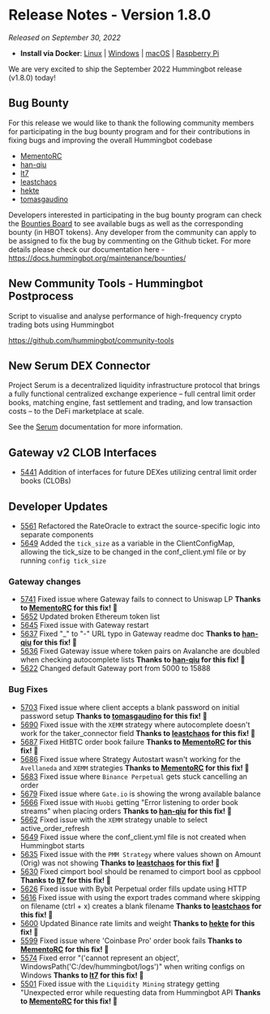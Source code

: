 # Release Notes - Version 1.8.0

*Released on September 30, 2022*

- **Install via Docker**: [Linux](/installation/docker/#linuxubuntu) | [Windows](/installation/docker/#windows) | [macOS](/installation/docker/#macos) | [Raspberry Pi](/installation/raspberry-pi/#install-via-docker)

We are very excited to ship the September 2022 Hummingbot release (v1.8.0) today!

## Bug Bounty

For this release we would like to thank the following community members for participating in the bug bounty program and for their contributions in fixing bugs and improving the overall Hummingbot codebase

- [MementoRC](https://github.com/MementoRC)
- [han-qiu](https://github.com/han-qiu)
- [lt7](https://github.com/lt7)
- [leastchaos](https://github.com/leastchaos)
- [hekte](https://github.com/hekte)
- [tomasgaudino](https://github.com/tomasgaudino)

Developers interested in participating in the bug bounty program can check the [Bounties Board](https://github.com/orgs/hummingbot/projects/7/views/1) to see available bugs as well as the corresponding bounty (in HBOT tokens). Any developer from the community can apply to be assigned to fix the bug by commenting on the Github ticket.
For more details please check our documentation here - <https://docs.hummingbot.org/maintenance/bounties/>

## New Community Tools - Hummingbot Postprocess

Script to visualise and analyse performance of high-frequency crypto trading bots using Hummingbot

<https://github.com/hummingbot/community-tools>

## New Serum DEX Connector

Project Serum is a decentralized liquidity infrastructure protocol that brings a fully functional centralized exchange experience – full central limit order books, matching engine, fast settlement and trading, and low transaction costs – to the DeFi marketplace at scale.

See the [Serum](/gateway/exchanges/serum/) documentation for more information.

## Gateway v2 CLOB Interfaces

- [5441](https://github.com/hummingbot/hummingbot/pull/5441) Addition of interfaces for future DEXes utilizing central limit order books (CLOBs)

## Developer Updates

- [5561](https://github.com/hummingbot/hummingbot/pull/5561) Refactored the RateOracle to extract the source-specific logic into separate components
- [5649](https://github.com/hummingbot/hummingbot/pull/5649) Added the `tick_size` as a variable in the ClientConfigMap, allowing the tick_size to be changed in the conf_client.yml file or by running `config tick_size`

### Gateway changes

- [5741](https://github.com/hummingbot/hummingbot/pull/5741) Fixed issue where Gateway fails to connect to Uniswap LP **Thanks to [MementoRC](https://github.com/MementoRC) for this fix! 🙏**
- [5652](https://github.com/hummingbot/hummingbot/pull/5652) Updated broken Ethereum token list
- [5645](https://github.com/hummingbot/hummingbot/pull/5645) Fixed issue with Gateway restart
- [5637](https://github.com/hummingbot/hummingbot/pull/5637) Fixed "_" to "-" URL typo in Gateway readme doc **Thanks to [han-qiu](https://github.com/han-qiu) for this fix! 🙏**
- [5636](https://github.com/hummingbot/hummingbot/pull/5636) Fixed Gateway issue where token pairs on Avalanche are doubled when checking autocomplete lists **Thanks to [han-qiu](https://github.com/han-qiu) for this fix! 🙏**
- [5622](https://github.com/hummingbot/hummingbot/pull/5622) Changed default Gateway port from 5000 to 15888

### Bug Fixes

- [5703](https://github.com/hummingbot/hummingbot/pull/5703) Fixed issue where client accepts a blank password on initial password setup **Thanks to [tomasgaudino](https://github.com/tomasgaudino) for this fix! 🙏**
- [5690](https://github.com/hummingbot/hummingbot/pull/5690) Fixed issue with the `XEMM` strategy where autocomplete doesn't work for the taker_connector field **Thanks to [leastchaos](https://github.com/leastchaos) for this fix! 🙏**
- [5687](https://github.com/hummingbot/hummingbot/pull/5687) Fixed HitBTC order book failure **Thanks to [MementoRC](https://github.com/MementoRC) for this fix! 🙏**
- [5686](https://github.com/hummingbot/hummingbot/pull/5686) Fixed issue where Strategy Autostart wasn't working for the `Avellaneda` and `XEMM` strategies **Thanks to [MementoRC](https://github.com/MementoRC) for this fix! 🙏**
- [5683](https://github.com/hummingbot/hummingbot/pull/5683) Fixed issue where `Binance Perpetual` gets stuck cancelling an order
- [5679](https://github.com/hummingbot/hummingbot/pull/5679) Fixed issue where `Gate.io` is showing the wrong available balance
- [5666](https://github.com/hummingbot/hummingbot/pull/5666) Fixed issue with `Huobi` getting "Error listening to order book streams" when placing orders **Thanks to [han-qiu](https://github.com/han-qiu) for this fix! 🙏**
- [5662](https://github.com/hummingbot/hummingbot/pull/5662) Fixed issue with the `XEMM` strategy unable to select active_order_refresh
- [5649](https://github.com/hummingbot/hummingbot/pull/5649) Fixed issue where the conf_client.yml file is not created when Hummingbot starts
- [5635](https://github.com/hummingbot/hummingbot/pull/5635) Fixed issue with the `PMM Strategy` where values shown on Amount (Orig) was not showing **Thanks to [leastchaos](https://github.com/leastchaos) for this fix! 🙏**
- [5630](https://github.com/hummingbot/hummingbot/pull/5630) Fixed cimport bool should be renamed to cimport bool as cppbool **Thanks to [lt7](https://github.com/lt7) for this fix! 🙏**
- [5626](https://github.com/hummingbot/hummingbot/pull/5626) Fixed issue with Bybit Perpetual order fills update using HTTP
- [5616](https://github.com/hummingbot/hummingbot/pull/5616) Fixed issue with using the export trades command where skipping on filename (ctrl + x) creates a blank filename **Thanks to [leastchaos](https://github.com/leastchaos) for this fix! 🙏**
- [5600](https://github.com/hummingbot/hummingbot/pull/5600) Updated Binance rate limits and weight **Thanks to [hekte](https://github.com/hekte) for this fix! 🙏**
- [5599](https://github.com/hummingbot/hummingbot/pull/5599) Fixed issue where 'Coinbase Pro' order book fails **Thanks to [MementoRC](https://github.com/MementoRC) for this fix! 🙏**
- [5574](https://github.com/hummingbot/hummingbot/pull/5574) Fixed error "('cannot represent an object', WindowsPath('C:/dev/hummingbot/logs')" when writing configs on Windows **Thanks to [lt7](https://github.com/lt7) for this fix! 🙏**
- [5501](https://github.com/hummingbot/hummingbot/pull/5501) Fixed issue with the `Liquidity Mining` strategy getting "Unexpected error while requesting data from Hummingbot API **Thanks to [MementoRC](https://github.com/MementoRC) for this fix! 🙏**
